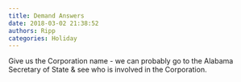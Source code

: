 ```yaml
---
title: Demand Answers
date: 2018-03-02 21:38:52
authors: Ripp
categories: Holiday
---
```


 Give us the Corporation name - we can probably go to the Alabama Secretary of State &amp; see who is involved in the Corporation.
